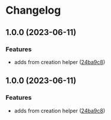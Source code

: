 # Changelog

## 1.0.0 (2023-06-11)


### Features

* adds from creation helper ([24ba9c8](https://github.com/madoos/frx/commit/24ba9c8a4db6b5d881977a5a932dc2731d215a7c))

## 1.0.0 (2023-06-11)


### Features

* adds from creation helper ([24ba9c8](https://github.com/madoos/frx/commit/24ba9c8a4db6b5d881977a5a932dc2731d215a7c))
